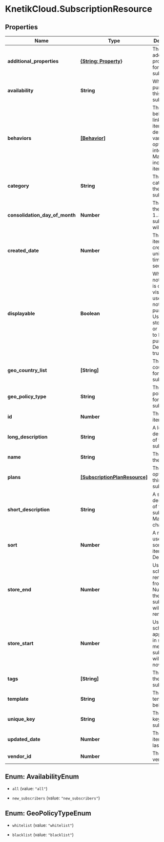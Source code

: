 # KnetikCloud.SubscriptionResource

## Properties
Name | Type | Description | Notes
------------ | ------------- | ------------- | -------------
**additional_properties** | [**{String: Property}**](Property.md) | The additional properties for the subscription | [optional] 
**availability** | **String** | Who can purchase this subscription | [optional] 
**behaviors** | [**[Behavior]**](Behavior.md) | The behaviors linked to the item, describing various options and interactions. May not be included in item lists | [optional] 
**category** | **String** | The category of the subscription | [optional] 
**consolidation_day_of_month** | **Number** | The day of the month 1..31 this subscription will renew | [optional] 
**created_date** | **Number** | The date the item was created, unix timestamp in seconds | [optional] 
**displayable** | **Boolean** | Whether or not the item is currently visible to users. Does not block purchase; Use store_start or store_end to block purchase.  Default &#x3D; true | [optional] 
**geo_country_list** | **[String]** | The geo country list for the subscription | [optional] 
**geo_policy_type** | **String** | The geo policy type for the subscription | [optional] 
**id** | **Number** | The id of the item | [optional] 
**long_description** | **String** | A long description of the subscription | [optional] 
**name** | **String** | The name of the item | 
**plans** | [**[SubscriptionPlanResource]**](SubscriptionPlanResource.md) | The billing options for this subscription | [optional] 
**short_description** | **String** | A short description of the subscription.  Max 255 characters | [optional] 
**sort** | **Number** | A number to use in sorting items.  Default 500 | [optional] 
**store_end** | **Number** | Used to schedule removal from store.  Null means the subscription will never be removed | [optional] 
**store_start** | **Number** | Used to schedule appearance in store.  Null means the subscription will appear now | [optional] 
**tags** | **[String]** | The tags for the subscription | [optional] 
**template** | **String** | The template being used | [optional] 
**unique_key** | **String** | The unique key of the subscription | [optional] 
**updated_date** | **Number** | The date the item was last updated | [optional] 
**vendor_id** | **Number** | The id of the vendor | 


<a name="AvailabilityEnum"></a>
## Enum: AvailabilityEnum


* `all` (value: `"all"`)

* `new_subscribers` (value: `"new_subscribers"`)




<a name="GeoPolicyTypeEnum"></a>
## Enum: GeoPolicyTypeEnum


* `whitelist` (value: `"whitelist"`)

* `blacklist` (value: `"blacklist"`)




